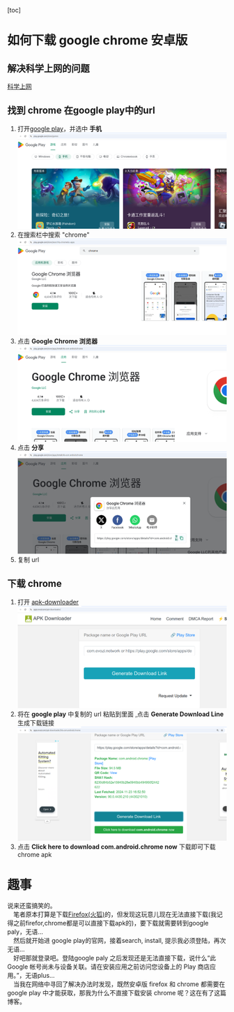 [toc]

<u></u>
# 如何下载 google chrome 安卓版
## 解决科学上网的问题
[科学上网](https://github.com/zhang20204/tools/blob/main/%E7%A7%91%E5%AD%A6%E4%B8%8A%E7%BD%91/index.md)
## 找到 chrome 在google play中的url
1. 打开[google play](https://play.google.com/store/games)，并选中 **手机**
    ![](./google-play/google-play-url.png)
2. 在搜索栏中搜索 "chrome"
    ![](./google-play/search-chrome.png)
3. 点击 **Google Chrome 浏览器**
    ![](./google-play/click-chrome.png)
4. 点击 **分享**
    ![](./google-play/get-chrome-url.png)
5. 复制 url
##  下载 chrome
1. 打开 [apk-downloader](https://apps.evozi.com/apk-downloader/)
    ![](./apk-downloader/apk-downloader-ui.png)
2. 将在 **google play** 中复制的 url  粘贴到里面 ,点击 **Generate Download Line** 生成下载链接
    ![](./apk-downloader/download-chrome.png)
3. 点击 **Click here to download com.android.chrome now** 下载即可下载chrome apk

# 趣事
说来还蛮搞笑的。  
&emsp;笔者原本打算是下载[Firefox(火狐)](https://www.mozilla.org/zh-CN/firefox/browsers/mobile/android/)的，但发现这玩意儿现在无法直接下载(我记得之前firefor,chrome都是可以直接下载apk的)，要下载就需要转到google paly，无语...  
&emsp;然后就开始进 google play的官网，接着search, install, 提示我必须登陆，再次无语...  
&emsp;好吧那就登录吧。登陆google paly 之后发现还是无法直接下载，说什么“此 Google 帐号尚未与设备关联。请在安装应用之前访问您设备上的 Play 商店应用。”，无语plus...  
&emsp;当我在网络中寻回了解决办法时发现，既然安卓版 firefox 和 chrome 都需要在 google play 中才能获取，那我为什么不直接下载安装 chrome 呢？这在有了这篇博客。
